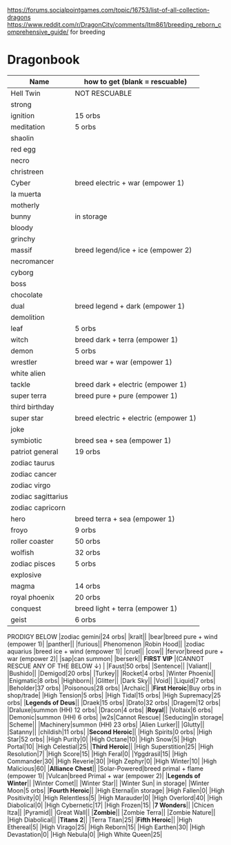 https://forums.socialpointgames.com/topic/16753/list-of-all-collection-dragons 
https://www.reddit.com/r/DragonCity/comments/ltm861/breeding_reborn_comprehensive_guide/ for breeding
# Dragonbook

| Name| how to get (blank = rescuable) |
| --- |  --- | 
|Hell Twin|NOT RESCUABLE|
|strong||
|ignition|15 orbs|
|meditation|5 orbs|
|shaolin||
|red egg||
|necro||
|christreen||
|Cyber|breed electric + war (empower 1)|
|la muerta||
|motherly||
|bunny|in storage|
|bloody||
|grinchy||
|massif|breed legend/ice + ice (empower 2)|
|necromancer||
|cyborg||
|boss||
|chocolate||
|dual|breed legend + dark (empower 1)|
|demolition||
|leaf|5 orbs|
|witch|breed dark + terra (empower 1)|
|demon|5 orbs|
|wrestler|breed war + war (empower 1)|
|white alien||
|tackle|breed dark + electric (empower 1)|
|super terra|breed pure + pure (empower 1)|
|third birthday||
|super star|breed electric + electric (empower 1)|
|joke||
|symbiotic|breed sea + sea (empower 1)|
|patriot general|19 orbs|
|zodiac taurus||
|zodiac cancer||
|zodiac virgo||
|zodiac sagittarius||
|zodiac capricorn||
|hero|breed terra + sea (empower 1)|
|froyo|9 orbs|
|roller coaster|50 orbs|
|wolfish|32 orbs|
|zodiac pisces|5 orbs|
|explosive||
|magma|14 orbs|
|royal phoenix|20 orbs|
|conquest|breed light + terra (empower 1)|
|geist|6 orbs|
PRODIGY BELOW
|zodiac gemini|24 orbs|
|krait||
|bear|breed pure + wind (empower 1)|
|panther||
|furious||
Phenomenon
|Robin Hood||
|zodiac aquarius |breed ice + wind (empower 1)|
|cruel||
|cow||
|fervor|breed pure + war (empower 2)|
|sap|can summon|
|berserk||
**FIRST VIP** |(CANNOT RESCUE ANY OF THE BELOW &#8595;) |
|Faust|50 orbs|
|Sentence||
|Valiant||
|Bushido||
|Demigod|20 orbs|
|Turkey||
|Rocket|4 orbs|
|Winter Phoenix||
|Enigmatic|8 orbs|
|Highborn||
|Glitter||
|Dark Sky||
|Void||
|Liquid|7 orbs|
|Beholder|37 orbs|
|Poisonous|28 orbs|
|Archaic||
|**First Heroic**|Buy orbs in shop/trade|
|High Tension|5 orbs|
|High Tidal|15 orbs|
|High Supremacy|25 orbs|
|**Legends of Deus**||
|Draek|15 orbs|
|Drato|32 orbs|
|Dragem|12 orbs|
|Draluxe|summon (HH) 12 orbs|
|Dracon|4 orbs|
|**Royal**||
|Voltaix|6 orbs|
|Demonic|summon (HH) 6 orbs|
|w2s|Cannot Rescue|
|Seducing|in storage|
|Scheme||
|Machinery|summon (HH) 23 orbs|
|Alien Lurker||
|Glutty||
|Satanny||
|childish|11 orbs|
|**Second Heroic**||
|High Spirits|0 orbs|
|High Star|52 orbs|
|High Purity|0|
|High Octane|10|
|High Snow|5|
|High Portal|10|
|High Celestial|25|
|**Third Heroic**||
|High Superstition|25|
|High Resolution|7|
|High Score|15|
|High Feral|0|
|Yggdrasil|15|
|High Commander|30|
|High Reverie|30|
|High Zephyr|0|
|High Winter|10|
|High Malicious|60|
|**Alliance Chest**||
|Solar-Powered|breed primal + flame (empower 1)|
|Vulcan|breed Primal + war (empower 2)|
|**Legends of Winter**||
|Winter Comet||
|Winter Star||
|Winter Sun| in storage|
|Winter Moon|5 orbs|
|**Fourth Heroic**||
|High Eternal|in storage|
|High Fallen|0|
|High Positivity|0|
|High Relentless|5|
|High Marauder|0|
|High Overlord|40|
|High Diabolical|0|
|High Cybernetic|17|
|High Frozen|15|
|**7 Wonders**||
|Chicen Itza||
|Pyramid||
|Great Wall||
|**Zombie**||
|Zombie Terra||
|Zombie Nature||
|High Diabolical||
|**Titans 2**||
|Terra Titan|25|
|**Fifth Heroic**||
|High Ethereal|5|
|High Virago|25|
|High Reborn|15|
|High Earthen|30|
|High Devastation|0|
|High Nebula|0|
|High White Queen|25|
